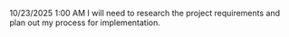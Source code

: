 10/23/2025 1:00 AM 
I will need to research the project requirements and plan out my process for implementation.
